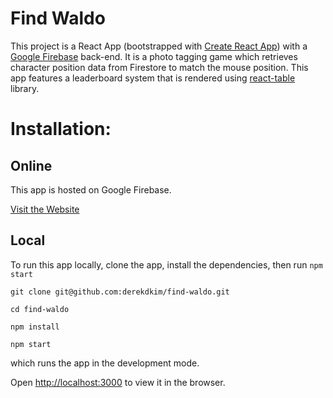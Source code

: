 # Find Waldo

This project is a React App (bootstrapped with [Create React App](https://github.com/facebook/create-react-app)) with a [Google Firebase](https://firebase.google.com/) back-end. It is a photo tagging game which retrieves character position data from Firestore to match the mouse position. This app features a leaderboard system that is rendered using [react-table](https://react-table.tanstack.com/) library.

# Installation:
  
## Online
This app is hosted on Google Firebase.

[Visit the Website](http://find-waldo-8be9b.web.app)

## Local

To run this app locally, clone the app, install the dependencies, then run `npm start`

```
git clone git@github.com:derekdkim/find-waldo.git

cd find-waldo

npm install

npm start

```
which runs the app in the development mode.

Open [http://localhost:3000](http://localhost:3000) to view it in the browser.